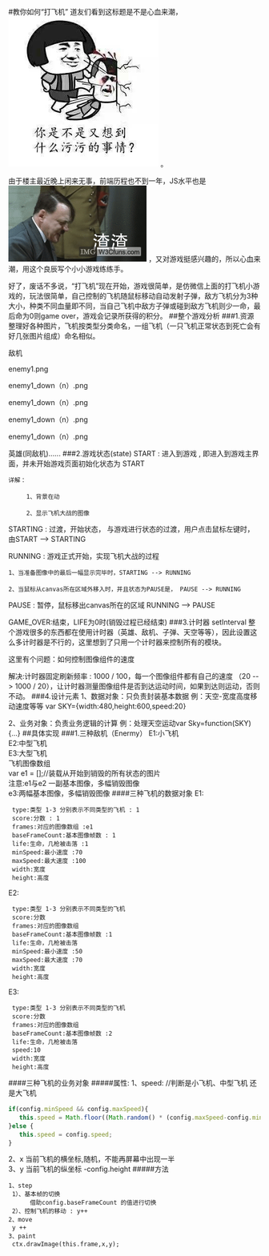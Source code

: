 #教你如何“打飞机”
道友们看到这标题是不是心血来潮，![](img/IMG_0127.JPG) 。

由于楼主最近晚上闲来无事，前端历程也不到一年，JS水平也是![](img/zhazha.gif) ，又对游戏挺感兴趣的，所以心血来潮，用这个良辰写个小小游戏练练手。

好了，废话不多说，“打飞机”现在开始，游戏很简单，是仿微信上面的打飞机小游戏的，玩法很简单，自己控制的飞机随鼠标移动自动发射子弹，敌方飞机分为3种大小，种类不同血量即不同，当自己飞机中敌方子弹或碰到敌方飞机则少一命，最后命为0则game over，游戏会记录所获得的积分。
##整个游戏分析
###1.资源
整理好各种图片，飞机按类型分类命名，一组飞机（一只飞机正常状态到死亡会有好几张图片组成）命名相似。

敌机

enemy1.png

enemy1_down（n）.png

enemy1_down（n）.png

enemy1_down（n）.png

enemy1_down（n）.png

英雄(同敌机)......
###2.游戏状态(state)
   START : 进入到游戏 , 即进入到游戏主界面，并未开始游戏页面初始化状态为 START

	详解：

	     1、背景在动

	     2、显示飞机大战的图像

   STARTING : 过渡，开始状态， 与游戏进行状态的过渡，用户点击鼠标左键时，由START --> STARTING

   RUNNING : 游戏正式开始，实现飞机大战的过程

	1、当准备图像中的最后一幅显示完毕时，STARTING --> RUNNING

    2、当鼠标从canvas所在区域外移入时，并且状态为PAUSE是， PAUSE --> RUNNING

   PAUSE : 暂停，鼠标移出canvas所在的区域 RUNNING --> PAUSE

   GAME_OVER:结束，LIFE为0时(销毁过程已经结束)
###3.计时器 setInterval
   整个游戏很多的东西都在使用计时器（英雄、敌机、子弹、天空等等），因此设置这么多计时器是不行的，这里想到了只用一个计时器来控制所有的模块。

   这里有个问题：如何控制图像组件的速度

   解决:计时器固定刷新频率 : 1000 / 100，每一个图像组件都有自己的速度 （20 --> 1000 / 20），让计时器测量图像组件是否到达运动时间，如果到达则运动，否则不动。
###4.设计元素
   1、数据对象：只负责封装基本数据   例：天空-宽度高度移动速度等等 var SKY={width:480,height:600,speed:20}

   2、业务对象：负责业务逻辑的计算   例：处理天空运动var Sky=function(SKY){...}
##具体实现
###1.三种敌机（Enermy）
E1:小飞机  
E2:中型飞机  
E3:大型飞机  
飞机图像数组  
var e1 = [];//装载从开始到销毁的所有状态的图片  
注意:e1与e2 一副基本图像，多幅销毁图像  
        e3:两幅基本图像，多幅销毁图像
####三种飞机的数据对象
 E1:

```
 type:类型 1-3 分别表示不同类型的飞机 : 1
 score:分数 : 1
 frames:对应的图像数组 :e1
 baseFrameCount:基本图像帧数 : 1
 life:生命，几枪被击落 :1
 minSpeed:最小速度 :70
 maxSpeed:最大速度 :100
 width:宽度
 height:高度
```

E2:

```
 type:类型 1-3 分别表示不同类型的飞机
 score:分数
 frames:对应的图像数组
 baseFrameCount:基本图像帧数 :1
 life:生命，几枪被击落
 minSpeed:最小速度 :50
 maxSpeed:最大速度 :70
 width:宽度
 height:高度
```

 E3:
```
 type:类型 1-3 分别表示不同类型的飞机
 score:分数
 frames:对应的图像数组
 baseFrameCount:基本图像帧数 :2
 life:生命，几枪被击落
 speed:10
 width:宽度
 height:高度
```
####三种飞机的业务对象
#####属性:
1、speed: //判断是小飞机、中型飞机 还是大飞机
```javascript
if(config.minSpeed && config.maxSpeed){
   this.speed = Math.floor((Math.random() * (config.maxSpeed-config.minSpeed)) + config.minSpeed);
}else {
   this.speed = config.speed;
}
```
2、x
当前飞机的横坐标,随机，不能再屏幕中出现一半  
3、y
当前飞机的纵坐标
-config.height
#####方法
```
1、step
 1）、基本帧的切换
      借助config.baseFrameCount 的值进行切换
 2）、控制飞机的移动 : y++
2、move
 y ++
3、paint
 ctx.drawImage(this.frame,x,y);
```

